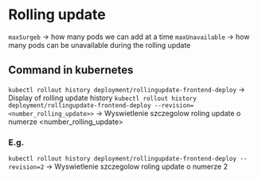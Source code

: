 # Rolling update

``maxSurgeb`` -> how many pods we can add at a time
``maxUnavailable`` -> how many pods can be unavailable during the rolling update

## Command in kubernetes

``kubectl rollout history deployment/rollingupdate-frontend-deploy`` -> Display of rolling update history
``kubectl rollout history deployment/rollingupdate-frontend-deploy --revision=<number_rolling_update>>`` -> Wyswietlenie szczegolow roling update o numerze <number_rolling_update>
### E.g.
``kubectl rollout history deployment/rollingupdate-frontend-deploy --revision=2`` -> Wyswietlenie szczegolow roling update o numerze 2